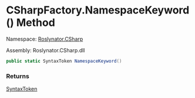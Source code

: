 # CSharpFactory\.NamespaceKeyword\(\) Method

Namespace: [Roslynator.CSharp](../../README.md)

Assembly: Roslynator\.CSharp\.dll

```csharp
public static SyntaxToken NamespaceKeyword()
```

### Returns

[SyntaxToken](https://docs.microsoft.com/en-us/dotnet/api/microsoft.codeanalysis.syntaxtoken)


